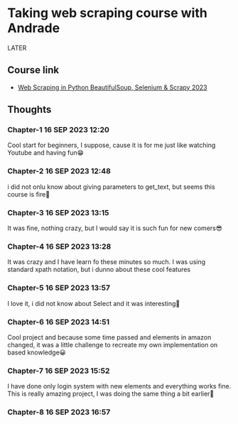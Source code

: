 # Taking web scraping course with Andrade

LATER

## Course link

 - [Web Scraping in Python BeautifulSoup, Selenium & Scrapy 2023](https://www.udemy.com/course/web-scraping-course-in-python-bs4-selenium-and-scrapy/)
 
## Thoughts

### Chapter-1 16 SEP 2023 12:20

Cool start for beginners, I suppose, cause it is for me just like watching Youtube and having fun😁

### Chapter-2 16 SEP 2023 12:48

i did not onlu know about giving parameters to get_text, but seems this course is fire🤩

### Chapter-3 16 SEP 2023 13:15

It was fine, nothing crazy, but I would say it is such fun for new comers😎

### Chapter-4 16 SEP 2023 13:28

It was crazy and I have learn fo these minutes so much. I was using standard xpath notation, but i dunno about these cool features

### Chapter-5 16 SEP 2023 13:57

I love it, i did not know about Select and it was interesting🤗

### Chapter-6 16 SEP 2023 14:51

Cool project and because some time passed and elements in amazon changed, it was a little challenge to recreate my own implementation on based knowledge😀

### Chapter-7 16 SEP 2023 15:52

I have done only login system with new elements and everything works fine. This is really amazing project, I was doing the same thing a bit earlier🤭

### Chapter-8 16 SEP 2023 16:57




